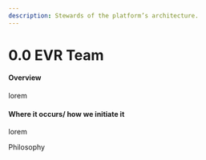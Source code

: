 ```yaml
---
description: Stewards of the platform’s architecture.
---
```


# 0.0 EVR Team

#### Overview

lorem

#### Where it occurs/ how we initiate it

lorem

Philosophy
